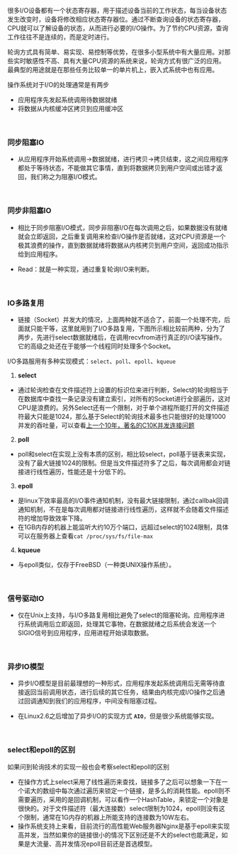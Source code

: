 
很多I/O设备都有一个状态寄存器，用于描述设备当前的工作状态，每当设备状态发生改变时，设备将修改相应状态寄存器位。通过不断查询设备的状态寄存器，CPU就可以了解设备的状态，从而进行必要的I/O操作。为了节约CPU资源，查询工作往往不是连续的，而是定时进行。 

轮询方式具有简单、易实现、易控制等优势，在很多小型系统中有大量应用。对那些实时敏感性不高、具有大量CPU资源的系统来说，轮询方式有很广泛的应用。最典型的用途就是在那些任务比较单一的单片机上，嵌入式系统中也有应用。


操作系统对于I/O的处理通常是有两步

* 应用程序先发起系统调用待数据就绪
* 将数据从内核缓冲区拷贝到应用缓冲区

&nbsp;

### 同步阻塞IO

- 从应用程序开始系统调用->数据就绪，进行拷贝->拷贝结束，这之间应用程序都处于等待状态，不能做其它事情，直到将数据拷贝到用户空间或出错才返回，我们称之为阻塞I/O模式。

&nbsp;

### 同步非阻塞IO

- 相比于同步阻塞I/O模式，同步非阻塞I/O在每次调用之后，如果数据没有就绪就会立即返回，之后重复调用来检查I/O操作是否就绪，这对CPU资源是一个极其浪费的操作，直到数据就绪将数据从内核拷贝到用户空间，返回成功指示给到应用程序。

- Read：就是一种实现，通过重复轮询I/O来判断。

&nbsp;

### IO多路复用

- 链接（Socket）并发大的情况，上面两种就不适合了，前面一个处理不完，后面就只能干等，这里就用到了I/O多路复用，下图所示相比较前两种，分为了两步，先进行select数据就绪后，在调用recvfrom进行真正的I/O读写操作。它的高级之处还在于能够一个线程同时处理多个Socket。

I/O多路服用有多种实现模式：`select`、`poll`、`epoll`、`kqueue`

1. **select**
  - 通过轮询检查在文件描述符上设置的标识位来进行判断，Select的轮询相当于在数据库中查找一条记录没有建立索引，对所有的Socket进行全部遍历，这对CPU是浪费的。另外Select还有一个限制，对于单个进程所能打开的文件描述符最大只能是1024，那么基于Select的轮询技术最多也只能很好的处理1000并发的吞吐量，可以查看[上一个10年，著名的C10K并发连接问题](http://www.52im.net/thread-566-1-1.html)

2. **poll**
 - poll和select在实现上没有本质的区别，相比较select，poll基于链表来实现，没有了最大链接1024的限制。但是当文件描述符多了之后，每次调用都会对链接进行线性遍历，性能还是十分低下的。

3. **epoll**
 - 是linux下效率最高的I/O事件通知机制，没有最大链接限制，通过callbak回调通知机制，不在是每次调用都对链接进行线性遍历，这样就不会随着文件描述符的增加导致效率下降。
 - 在1GB内存的机器上能监听大约10万个端口，远超过select的1024限制，具体可以在服务器上查看`cat /proc/sys/fs/file-max`

4. **kqueue**
 - 与epoll类似，仅存于FreeBSD（一种类UNIX操作系统）。

&nbsp;

### 信号驱动IO

- 仅在Unix上支持，与I/O多路复用相比避免了select的阻塞轮询。应用程序进行系统调用后立即返回，处理其它事物，在数据就绪之后系统会发送一个SIGIO信号到应用程序，应用进程开始读取数据。


&nbsp;

### 异步IO模型

- 异步I/O模型是目前最理想的一种形式，应用程序发起系统调用后无需等待直接返回当前调用状态，进行后续的其它任务，结果由内核完成I/O操作之后通过回调通知到我们的应用程序，中间没有阻塞过程。

- 在Linux2.6之后增加了异步I/O的实现方式 **`AIO`**，但是很少系统能够实现。

&nbsp;

### select和epoll的区别

如果问到轮询技术的实现一般也会考察select和epoll的区别

- 在操作方式上select采用了线性遍历来查找，链接多了之后可以想象一下在一个诺大的数组中每次通过遍历来锁定一个链接，是多么的消耗性能。epoll则不需要遍历，采用的是回调机制，可以看作一个HashTable，来锁定一个对象是很快的。对于文件描述符（最大连接数）select限制为1024，epoll则没有这个限制，通常在1G内存的机器上所能支持的连接数为10W左右。
- 操作系统支持上来看，目前流行的高性能Web服务器Nginx是基于epoll来实现高并发，当然如果你的链接很小的情况下区别还是不大的select也能满足，如果是大流量、高并发情况epoll目前还是首选模型。